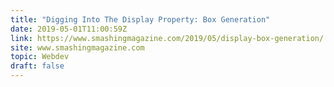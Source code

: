 ```yaml
---
title: "Digging Into The Display Property: Box Generation"
date: 2019-05-01T11:00:59Z
link: https://www.smashingmagazine.com/2019/05/display-box-generation/
site: www.smashingmagazine.com
topic: Webdev
draft: false
---
```

